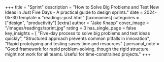 +++
title = "Sprint"
description = "How to Solve Big Problems and Test New Ideas in Just Five Days - A practical guide to design sprints."
date = 2024-05-30
template = "readings-post.html"
[taxonomies]
categories = ["design", "productivity"]
[extra]
author = "Jake Knapp"
cover_image = "/images/readings/sprint.jpg"
rating = 3
has_single_page = false
key_insights = [
    "Five-day process to solve big problems and test ideas quickly",
    "Structured approach prevents common pitfalls in innovation",
    "Rapid prototyping and testing saves time and resources"
]
personal_note = "Good framework for rapid problem-solving, though the rigid structure might not work for all teams. Useful for time-constrained projects."
+++
